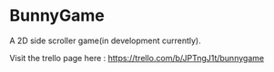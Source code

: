 # BunnyGame
A 2D side scroller game(in development currently).  

Visit the trello page here : https://trello.com/b/JPTngJ1t/bunnygame
